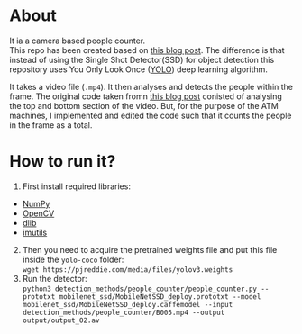 # About
It ia a camera based people counter.   
This repo has been created based on [this blog post](https://www.pyimagesearch.com/2018/08/13/opencv-people-counter/). The difference is that instead of using the Single Shot Detector(SSD) for object detection this repository uses You Only Look Once ([YOLO](https://www.pyimagesearch.com/2018/11/12/yolo-object-detection-with-opencv/)) deep learning algorithm.

It takes a video file (`.mp4`). It then analyses and detects the people within the frame. The original code taken fromn [this blog post](https://www.pyimagesearch.com/2018/08/13/opencv-people-counter/) conisted of analysing the top and bottom section of the video. But, for the purpose of the ATM machines, I implemented and edited the code such that it counts the people in the frame as a total. 

# How to run it?

1. First install required libraries:  
  * [NumPy](https://numpy.org/)
  * [OpenCV](https://www.pyimagesearch.com/opencv-tutorials-resources-guides/)
  * [dlib](http://dlib.net/)
  * [imutils](https://github.com/jrosebr1/imutils)
2. Then you need to acquire the pretrained weights file and put this file inside the `yolo-coco` folder:    
`wget https://pjreddie.com/media/files/yolov3.weights`
3. Run the detector:   
`python3 detection_methods/people_counter/people_counter.py --prototxt mobilenet_ssd/MobileNetSSD_deploy.prototxt --model mobilenet_ssd/MobileNetSSD_deploy.caffemodel --input detection_methods/people_counter/B005.mp4 --output output/output_02.av`